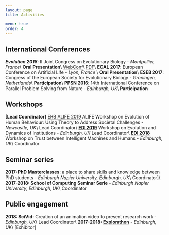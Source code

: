 ```yaml
---
layout: page
title: Activities

menu: true
order: 4
---
```


## International Conferences
***Evolution 2018***: II Joint Congress on Evolutionary Biology - *Montpellier, France*\\
**Oral Presentation**\\
[WebConf](https://programme.europa-organisation.com/slides/programme_jointCongressEvolBiology-2018/webconf/1051_21082018_1420_joffrecd_Cedric_Perret_2178/index.html)\\
[PDF](https://programme.europa-organisation.com/slides/programme_jointCongressEvolBiology-2018/slides/1051_21082018_1420_joffrecd_Cedric_Perret_2178/1051_21082018_1420_joffrecd_Cedric_Perret_926_wmk.pdf)\\
**ECAL 2017**: European Conference on Artificial Life - *Lyon, France* \\
**Oral Presentation**\\
**ESEB 2017**: Congress of the European Society for Evolutionary Biology - *Groningen, Netherlands*\\
**Participation**\\
**PPSN 2016**: 14th International Conference on Parallel Problem Solving from Nature - *Edinburgh, UK*\\
**Participation**

## Workshops
**[Lead Coordinator]** [EHB ALIFE 2019](https://ehbalife.github.io) ALIFE Workshop on Evolution of Human Behaviour: Using Theory to Address Societal Challenges - *Newcastle, UK*\\
Lead Coordinator\\
**[EDI 2019](https://edi2019.github.io)** Workshop on Evolution and Dynamics of Institutions - *Edinburgh, UK*
Lead Coordinator\\
**[EDI 2018](https://tim2018.wordpress.com/)** Workshop on Trust between Intelligent Machines and Humans - *Edinburgh, UK*\\
Coordinator

## Seminar series
**2017: PhD Masterclasses**: a place to share skills and knowledge between PhD students - *Edinburgh Napier University, Edinburgh, UK*\\
Coordinator]\\
**2017-2018: School of Computing Seminar Serie** - *Edinburgh Napier University, Edinburgh, UK*\\
Coordinator

## Public engagement
**2018: SciVid:** Creation of an animation video to present research work - *Edinburgh, UK*\\
Lead Coordinator\\
**2017-2018: [Explorathon](http://www.explorathon.co.uk/edinburgh/)** - *Edinburgh, UK*\\
[Exhibitor]



